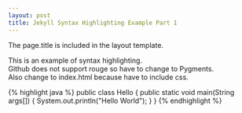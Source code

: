 ```yaml
---
layout: post
title: Jekyll Syntax Highlighting Example Part 1
---
```


The page.title is included in the layout template.

<p>
This is an example of syntax highlighting.<br>
Github does not support rouge so have to change to Pygments.<br>
Also change to index.html because have to include css.<br>
</p>

{% highlight java %}
public class Hello {
	public static void main(String args[]) {
		System.out.println("Hello World");
	}
}
{% endhighlight %}
